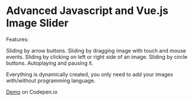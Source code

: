 # Advanced Javascript and Vue.js Image Slider

Features: 

Sliding by arrow buttons.
Sliding by dragging image with touch and mouse events.
Sliding by clicking on left or right side of an image.
Sliding by circle buttons.
Autoplaying and pausing it.


Everything is dynamically created, you only need to add your images with/without programming language.



[Demo](https://codepen.io/KamyarLajani/pen/wvwWgbQ)  on Codepen.io 
